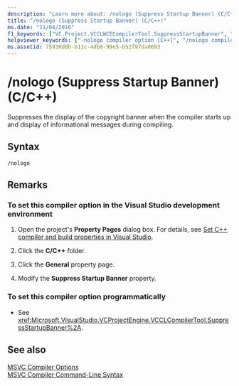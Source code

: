 ```yaml
---
description: "Learn more about: /nologo (Suppress Startup Banner) (C/C++)"
title: "/nologo (Suppress Startup Banner) (C/C++)"
ms.date: "11/04/2016"
f1_keywords: ["VC.Project.VCCLWCECompilerTool.SuppressStartupBanner", "VC.Project.VCCLCompilerTool.SuppressStartupBanner"]
helpviewer_keywords: ["-nologo compiler option [C++]", "/nologo compiler option [C++]", "nologo compiler option [C++]", "banners, suppressing startup"]
ms.assetid: 75930d8b-b11c-4db8-99e5-b52f97da0693
---
```

# /nologo (Suppress Startup Banner) (C/C++)

Suppresses the display of the copyright banner when the compiler starts up and display of informational messages during compiling.

## Syntax

```
/nologo
```

## Remarks

### To set this compiler option in the Visual Studio development environment

1. Open the project's **Property Pages** dialog box. For details, see [Set C++ compiler and build properties in Visual Studio](../working-with-project-properties.md).

1. Click the **C/C++** folder.

1. Click the **General** property page.

1. Modify the **Suppress Startup Banner** property.

### To set this compiler option programmatically

- See <xref:Microsoft.VisualStudio.VCProjectEngine.VCCLCompilerTool.SuppressStartupBanner%2A>.

## See also

[MSVC Compiler Options](compiler-options.md)<br/>
[MSVC Compiler Command-Line Syntax](compiler-command-line-syntax.md)
